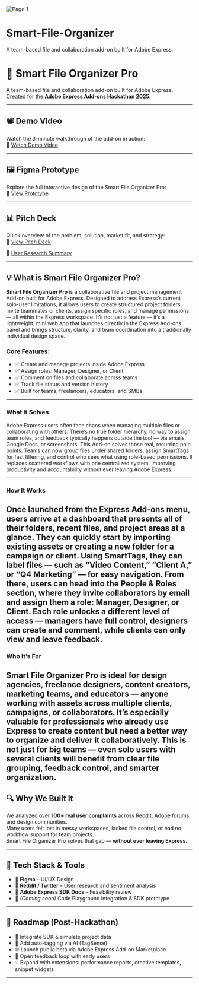 ![Page 1](https://github.com/user-attachments/assets/d803f136-04d1-4937-8e0a-a53c4388c78e)
# Smart-File-Organizer
A team-based file and collaboration add-on built for Adobe Express. 
# 🎨 Smart File Organizer Pro

A team-based file and collaboration add-on built for Adobe Express.  
Created for the **Adobe Express Add-ons Hackathon 2025**.

---

## 📽 Demo Video  
Watch the 3-minute walkthrough of the add-on in action:  
🔗 [Watch Demo Video](https://youtu.be/SKQ-TFYAnYc)

---

## 🖼 Figma Prototype  
Explore the full interactive design of the Smart File Organizer Pro:  
🔗 [View Prototype](https://www.figma.com/proto/EuTIr7lXngLJRq63EMDqt6/Projects?node-id=201-4078&t=L8TUmzb0OoojuBAK-1)

---

## 📊 Pitch Deck  
Quick overview of the problem, solution, market fit, and strategy:  
🔗 [View Pitch Deck](https://www.figma.com/deck/FLM2FYrPYvu0LTGXnsMVba/BorderPay--Copy-?node-id=1-93&t=FBSAQL8AuepJr2Uy-1)

🔗 [User Research Summary](https://docs.google.com/document/d/1B5aujI5N_6zM6GcSBDfMQgcQKT6PTzLe733EkiHbR4k/edit?usp=sharing)

---

## 💡 What is Smart File Organizer Pro?

**Smart File Organizer Pro** is a collaborative file and project management Add-on built for Adobe Express. Designed to address Express’s current solo-user limitations, it allows users to create structured project folders, invite teammates or clients, assign specific roles, and manage permissions — all within the Express workspace. It’s not just a feature — it’s a lightweight, mini web app that launches directly in the Express Add-ons panel and brings structure, clarity, and team coordination into a traditionally individual design space..

### Core Features:
- ✅ Create and manage projects inside Adobe Express  
- ✅ Assign roles: Manager, Designer, or Client  
- ✅ Comment on files and collaborate across teams  
- ✅ Track file status and version history  
- ✅ Built for teams, freelancers, educators, and SMBs

---

### What It Solves
Adobe Express users often face chaos when managing multiple files or collaborating with others. There’s no true folder hierarchy, no way to assign team roles, and feedback typically happens outside the tool — via emails, Google Docs, or screenshots. This Add-on solves those real, recurring pain points. Teams can now group files under shared folders, assign SmartTags for fast filtering, and control who sees what using role-based permissions. It replaces scattered workflows with one centralized system, improving productivity and accountability without ever leaving Adobe Express.

---
### How It Works
Once launched from the Express Add-ons menu, users arrive at a dashboard that presents all of their folders, recent files, and project areas at a glance. They can quickly start by importing existing assets or creating a new folder for a campaign or client. Using SmartTags, they can label files — such as “Video Content,” “Client A,” or “Q4 Marketing” — for easy navigation. From there, users can head into the People & Roles section, where they invite collaborators by email and assign them a role: Manager, Designer, or Client. Each role unlocks a different level of access — managers have full control, designers can create and comment, while clients can only view and leave feedback.
---
### Who It’s For
Smart File Organizer Pro is ideal for design agencies, freelance designers, content creators, marketing teams, and educators — anyone working with assets across multiple clients, campaigns, or collaborators. It’s especially valuable for professionals who already use Express to create content but need a better way to organize and deliver it collaboratively. This is not just for big teams — even solo users with several clients will benefit from clear file grouping, feedback control, and smarter organization.
---
## 🔍 Why We Built It

We analyzed over **100+ real user complaints** across Reddit, Adobe forums, and design communities.  
Many users felt lost in messy workspaces, lacked file control, or had no workflow support for team projects.  
Smart File Organizer Pro solves that gap — **without ever leaving Express.**

---

## 🚀 Tech Stack & Tools

- 📐 **Figma** – UI/UX Design  
- 🧠 **Reddit / Twitter** – User research and sentiment analysis  
- 📄 **Adobe Express SDK Docs** – Feasibility review  
- 🧰 *(Coming soon)* Code Playground integration & SDK prototype

---

## 🧭 Roadmap (Post-Hackathon)

- 🔄 Integrate SDK & simulate project data  
- 🤖 Add auto-tagging via AI (TagSense)  
- 🌐 Launch public beta via Adobe Express Add-on Marketplace  
- 💬 Open feedback loop with early users  
- 💡 Expand with extensions: performance reports, creative templates, snippet widgets

-----
